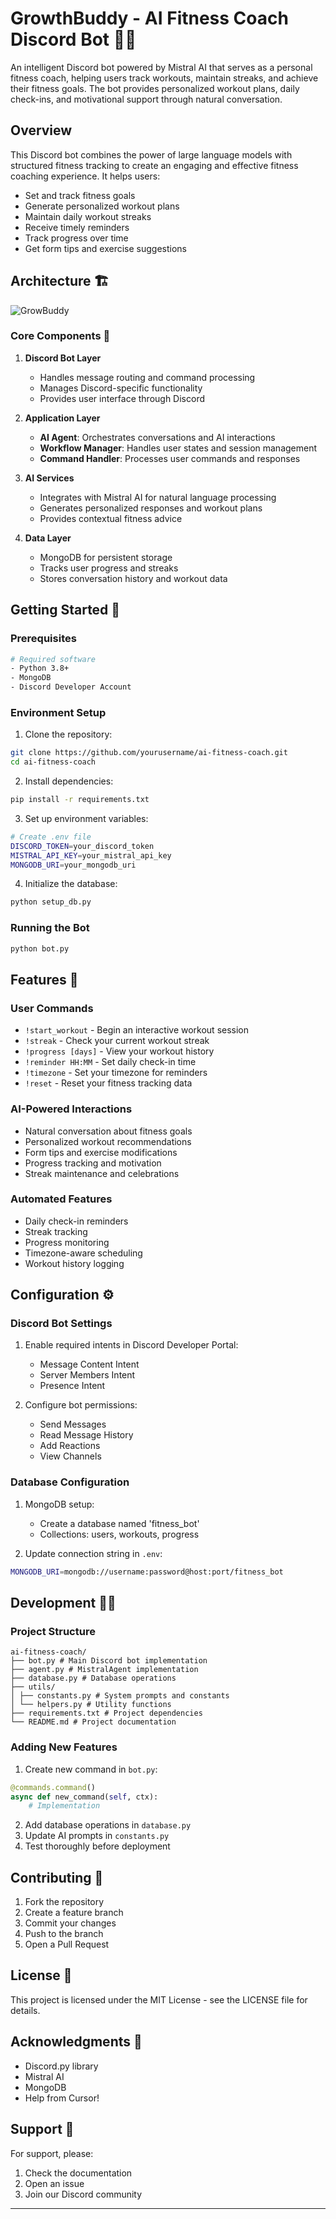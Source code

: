 # GrowthBuddy - AI Fitness Coach Discord Bot 🤖💪

An intelligent Discord bot powered by Mistral AI that serves as a personal fitness coach, helping users track workouts, maintain streaks, and achieve their fitness goals. The bot provides personalized workout plans, daily check-ins, and motivational support through natural conversation.

## Overview

This Discord bot combines the power of large language models with structured fitness tracking to create an engaging and effective fitness coaching experience. It helps users:

- Set and track fitness goals
- Generate personalized workout plans
- Maintain daily workout streaks
- Receive timely reminders
- Track progress over time
- Get form tips and exercise suggestions

## Architecture 🏗️

![GrowBuddy](https://github.com/user-attachments/assets/1309b6be-2e53-4950-826e-00009ee9c37b)


### Core Components 🔧

1. **Discord Bot Layer**
   - Handles message routing and command processing
   - Manages Discord-specific functionality
   - Provides user interface through Discord

2. **Application Layer**
   - **AI Agent**: Orchestrates conversations and AI interactions
   - **Workflow Manager**: Handles user states and session management
   - **Command Handler**: Processes user commands and responses

3. **AI Services**
   - Integrates with Mistral AI for natural language processing
   - Generates personalized responses and workout plans
   - Provides contextual fitness advice

4. **Data Layer**
   - MongoDB for persistent storage
   - Tracks user progress and streaks
   - Stores conversation history and workout data

## Getting Started 🚀

### Prerequisites

```bash
# Required software
- Python 3.8+
- MongoDB
- Discord Developer Account
```

### Environment Setup

1. Clone the repository:
```bash
git clone https://github.com/yourusername/ai-fitness-coach.git
cd ai-fitness-coach
```

2. Install dependencies:
```bash
pip install -r requirements.txt
```

3. Set up environment variables:
```bash
# Create .env file
DISCORD_TOKEN=your_discord_token
MISTRAL_API_KEY=your_mistral_api_key
MONGODB_URI=your_mongodb_uri
```

4. Initialize the database:
```bash
python setup_db.py
```

### Running the Bot

```bash
python bot.py
```

## Features 🎯

### User Commands

- `!start_workout` - Begin an interactive workout session
- `!streak` - Check your current workout streak
- `!progress [days]` - View your workout history
- `!reminder HH:MM` - Set daily check-in time
- `!timezone` - Set your timezone for reminders
- `!reset` - Reset your fitness tracking data

### AI-Powered Interactions

- Natural conversation about fitness goals
- Personalized workout recommendations
- Form tips and exercise modifications
- Progress tracking and motivation
- Streak maintenance and celebrations

### Automated Features

- Daily check-in reminders
- Streak tracking
- Progress monitoring
- Timezone-aware scheduling
- Workout history logging

## Configuration ⚙️

### Discord Bot Settings

1. Enable required intents in Discord Developer Portal:
   - Message Content Intent
   - Server Members Intent
   - Presence Intent

2. Configure bot permissions:
   - Send Messages
   - Read Message History
   - Add Reactions
   - View Channels

### Database Configuration

1. MongoDB setup:
   - Create a database named 'fitness_bot'
   - Collections: users, workouts, progress

2. Update connection string in `.env`:
```bash
MONGODB_URI=mongodb://username:password@host:port/fitness_bot
```

## Development 👨‍💻

### Project Structure

```
ai-fitness-coach/
├── bot.py # Main Discord bot implementation
├── agent.py # MistralAgent implementation
├── database.py # Database operations
├── utils/
│ ├── constants.py # System prompts and constants
│ └── helpers.py # Utility functions
├── requirements.txt # Project dependencies
└── README.md # Project documentation
```


### Adding New Features

1. Create new command in `bot.py`:
```python
@commands.command()
async def new_command(self, ctx):
    # Implementation
```

2. Add database operations in `database.py`
3. Update AI prompts in `constants.py`
4. Test thoroughly before deployment

## Contributing 🤝

1. Fork the repository
2. Create a feature branch
3. Commit your changes
4. Push to the branch
5. Open a Pull Request

## License 📝

This project is licensed under the MIT License - see the LICENSE file for details.

## Acknowledgments 🙏

- Discord.py library
- Mistral AI
- MongoDB
- Help from Cursor!

## Support 💬

For support, please:
1. Check the documentation
2. Open an issue
3. Join our Discord community

---
